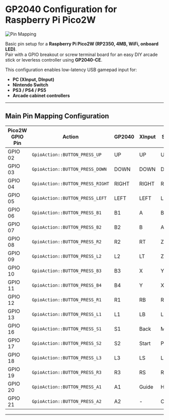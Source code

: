 # GP2040 Configuration for Raspberry Pi Pico2W

![Pin Mapping](PinMapping.png)

Basic pin setup for a **Raspberry Pi Pico2W (RP2350, 4MB, WiFi, onboard LED)**.  
Pair with a GPIO breakout or screw terminal board for an easy DIY arcade stick or leverless controller using **GP2040-CE**.

This configuration enables low-latency USB gamepad input for:
- **PC (XInput, DInput)**
- **Nintendo Switch**
- **PS3 / PS4 / PS5**
- **Arcade cabinet controllers**

---

## Main Pin Mapping Configuration

| Pico2W GPIO Pin | Action                           | GP2040 | XInput | Switch | PS3/4/5 | DInput | Arcade |
|-----------------|----------------------------------|--------|--------|--------|---------|--------|--------|
| GPIO 02         | `GpioAction::BUTTON_PRESS_UP`   | UP     | UP     | UP     | UP      | UP     | UP     |
| GPIO 03         | `GpioAction::BUTTON_PRESS_DOWN` | DOWN   | DOWN   | DOWN   | DOWN    | DOWN   | DOWN   |
| GPIO 04         | `GpioAction::BUTTON_PRESS_RIGHT`| RIGHT  | RIGHT  | RIGHT  | RIGHT   | RIGHT  | RIGHT  |
| GPIO 05         | `GpioAction::BUTTON_PRESS_LEFT` | LEFT   | LEFT   | LEFT   | LEFT    | LEFT   | LEFT   |
| GPIO 06         | `GpioAction::BUTTON_PRESS_B1`   | B1     | A      | B      | Cross   | 2      | K1     |
| GPIO 07         | `GpioAction::BUTTON_PRESS_B2`   | B2     | B      | A      | Circle  | 3      | K2     |
| GPIO 08         | `GpioAction::BUTTON_PRESS_R2`   | R2     | RT     | ZR     | R2      | 8      | K3     |
| GPIO 09         | `GpioAction::BUTTON_PRESS_L2`   | L2     | LT     | ZL     | L2      | 7      | K4     |
| GPIO 10         | `GpioAction::BUTTON_PRESS_B3`   | B3     | X      | Y      | Square  | 1      | P1     |
| GPIO 11         | `GpioAction::BUTTON_PRESS_B4`   | B4     | Y      | X      | Triangle| 4      | P2     |
| GPIO 12         | `GpioAction::BUTTON_PRESS_R1`   | R1     | RB     | R      | R1      | 6      | P3     |
| GPIO 13         | `GpioAction::BUTTON_PRESS_L1`   | L1     | LB     | L      | L1      | 5      | P4     |
| GPIO 16         | `GpioAction::BUTTON_PRESS_S1`   | S1     | Back   | Minus  | Select  | 9      | Coin   |
| GPIO 17         | `GpioAction::BUTTON_PRESS_S2`   | S2     | Start  | Plus   | Start   | 10     | Start  |
| GPIO 18         | `GpioAction::BUTTON_PRESS_L3`   | L3     | LS     | LS     | L3      | 11     | LS     |
| GPIO 19         | `GpioAction::BUTTON_PRESS_R3`   | R3     | RS     | RS     | R3      | 12     | RS     |
| GPIO 20         | `GpioAction::BUTTON_PRESS_A1`   | A1     | Guide  | Home   | PS      | 13     | -      |
| GPIO 21         | `GpioAction::BUTTON_PRESS_A2`   | A2     | -      | Capture| -       | 14     | -      |

---
